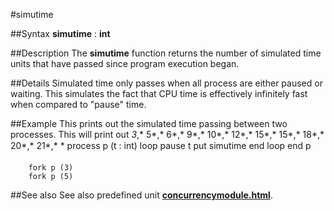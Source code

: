 
#simutime

##Syntax
**simutime** : **int**

##Description
The **simutime** function returns the number of simulated time units that have passed since program execution began.

##Details
Simulated time only passes when all process are either paused or waiting. This simulates the fact that CPU time is effectively infinitely fast when compared to "pause" time.

##Example
This prints out the simulated time passing between two processes. This will print out *3*,* 5*,* 6*,* 9*,* 10*,* 12*,* 15*,* 15*,* 18*,* 20*,* 21*,* *
        process p (t : int)
            loop
                pause t
                put simutime
            end loop
        end p
        
        fork p (3)
        fork p (5)
##See also
See also predefined unit **[concurrencymodule.html](Concurrency)**.
